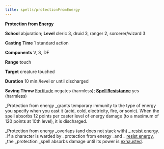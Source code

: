 ```yaml
---
title: spells/protectionFromEnergy
---
```

 **Protection from Energy**

**School** abjuration; **Level** cleric 3, druid 3, ranger 2, sorcerer/wizard 3

**Casting Time** 1 standard action

**Components** V, S, DF

**Range** touch

**Target** creature touched

**Duration** 10 min./level or until discharged

**Saving Throw** [Fortitude](../combat#_fortitude) negates (harmless); **[Spell Resistance](../glossary#_spell-resistance)** yes (harmless)

_Protection from energy _grants temporary immunity to the type of energy you specify when you cast it (acid, cold, electricity, fire, or sonic). When the spell absorbs 12 points per caster level of energy damage (to a maximum of 120 points at 10th level), it is discharged.

_Protection from energy _overlaps (and does not stack with) _ [resist energy](resistEnergy#_resist-energy). _If a character is warded by _protection from energy _and _ [resist energy](resistEnergy#_resist-energy), _the _protection _spell absorbs damage until its power is [exhausted](../glossary#_exhausted).

